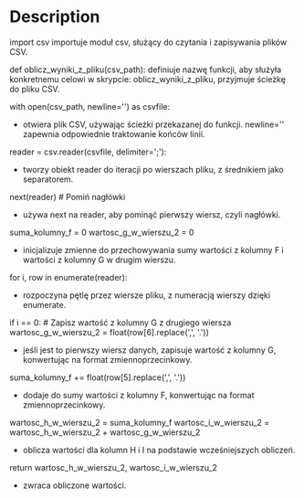 # Description


  import csv
 importuje moduł csv, służący do czytania i zapisywania plików CSV.  


def oblicz_wyniki_z_pliku(csv_path):
definiuje nazwę funkcji, aby służyła konkretnemu celowi w skrypcie: oblicz_wyniki_z_pliku, przyjmuje ścieżkę do pliku CSV.  


with open(csv_path, newline='') as csvfile:
- otwiera plik CSV, używając ścieżki przekazanej do funkcji. newline='' zapewnia odpowiednie traktowanie końców linii.  


reader = csv.reader(csvfile, delimiter=';'):
- tworzy obiekt reader do iteracji po wierszach pliku, z średnikiem jako separatorem.  


next(reader)  # Pomiń nagłówki
- używa next na reader, aby pominąć pierwszy wiersz, czyli nagłówki.


suma_kolumny_f = 0
wartosc_g_w_wierszu_2 = 0
- inicjalizuje zmienne do przechowywania sumy wartości z kolumny F i wartości z kolumny G w drugim wierszu.


for i, row in enumerate(reader):
- rozpoczyna pętlę przez wiersze pliku, z numeracją wierszy dzięki enumerate.


if i == 0:  # Zapisz wartość z kolumny G z drugiego wiersza
    wartosc_g_w_wierszu_2 = float(row[6].replace(',', '.'))
- jeśli jest to pierwszy wiersz danych, zapisuje wartość z kolumny G, konwertując na format zmiennoprzecinkowy.


suma_kolumny_f += float(row[5].replace(',', '.'))
- dodaje do sumy wartości z kolumny F, konwertując na format zmiennoprzecinkowy.


wartosc_h_w_wierszu_2 = suma_kolumny_f
wartosc_i_w_wierszu_2 = wartosc_h_w_wierszu_2 + wartosc_g_w_wierszu_2
- oblicza wartości dla kolumn H i I na podstawie wcześniejszych obliczeń.


return wartosc_h_w_wierszu_2, wartosc_i_w_wierszu_2
- zwraca obliczone wartości.
